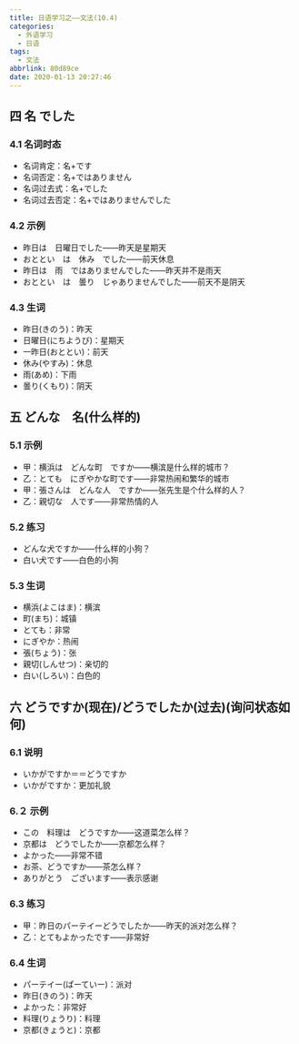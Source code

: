 ```yaml
---
title: 日语学习之——文法(10.4)
categories:
  - 外语学习
  - 日语
tags:
  - 文法
abbrlink: 80d89ce
date: 2020-01-13 20:27:46
---
```

## 四 名 でした

### 4.1 名词时态

* 名词肯定：名+です
* 名词否定：名+ではありません
* 名词过去式：名+でした
* 名词过去否定：名+ではありませんでした

<!--more-->

### 4.2 示例

* 昨日は　日曜日でした——昨天是星期天
* おととい　は　休み　でした——前天休息
* 昨日は　雨　ではありませんでした——昨天并不是雨天
* おととい　は　曇り　じゃありませんでした——前天不是阴天

### 4.3 生词

* 昨日(きのう)：昨天
* 日曜日(にちようび)：星期天
* 一昨日(おととい)：前天
* 休み(やすみ)：休息
* 雨(あめ)：下雨
* 曇り(くもり)：阴天

## 五 どんな　名(什么样的)

### 5.1 示例

* 甲：横浜は　どんな町　ですか——横滨是什么样的城市？
* 乙：とても　にぎやかな町です——非常热闹和繁华的城市
* 甲：張さんは　どんな人　ですか——张先生是个什么样的人？
* 乙：親切な　人です——非常热情的人

### 5.2 练习

* どんな犬ですか——什么样的小狗？
* 白い犬です——白色的小狗

### 5.3 生词

* 横浜(よこはま)：横滨
* 町(まち)：城镇
* とても：非常
* にぎやか：热闹
* 張(ちょう)：张
* 親切(しんせつ)：亲切的
* 白い(しろい)：白色的

## 六 どうですか(现在)/どうでしたか(过去)(询问状态如何)

### 6.1 说明

* いかがですか＝＝どうですか
* いかがですか：更加礼貌

### 6.２ 示例

* この　料理は　どうですか——这道菜怎么样？
* 京都は　どうでしたか——京都怎么样？
* よかった——非常不错
* お茶、どうですか——茶怎么样？
* ありがとう　ございます——表示感谢

### 6.3 练习

* 甲：昨日のパーテイーどうでしたか——昨天的派对怎么样？
* 乙：とてもよかったです——非常好

### 6.4 生词

* パーテイー(ぱーていー)：派对
* 昨日(きのう)：昨天
* よかった：非常好
* 料理(りょうり)：料理
* 京都(きょうと)：京都